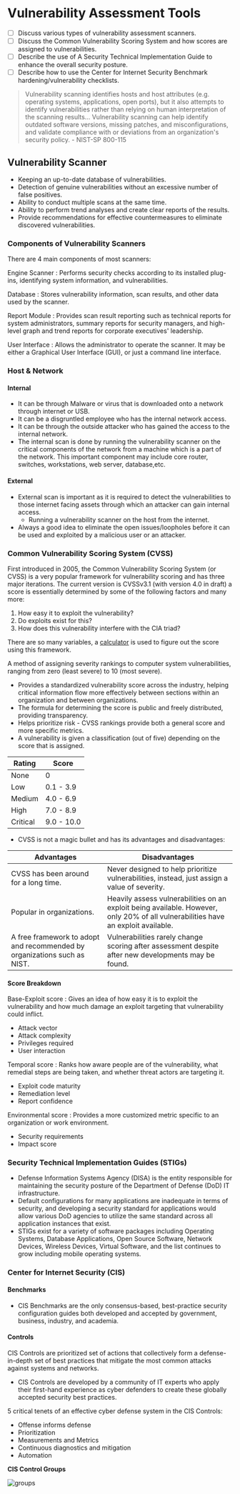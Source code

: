 # Vulnerability Assessment Tools

* [ ] Discuss various types of vulnerability assessment scanners.
* [ ] Discuss the Common Vulnerability Scoring System and how scores are assigned to vulnerabilities.
* [ ] Describe the use of A Security Technical Implementation Guide to enhance the overall security posture.
* [ ] Describe how to use the Center for Internet Security Benchmark hardening/vulnerability checklists.

> Vulnerability scanning identifies hosts and host attributes (e.g. operating systems, applications, open ports), but it also attempts to identify vulnerabilities rather than relying on human interpretation of the scanning results... Vulnerability scanning can help identify outdated software versions, missing patches, and misconfigurations, and validate compliance with or deviations from an organization's security policy. - NIST-SP 800-115

## Vulnerability Scanner

* Keeping an up-to-date database of vulnerabilities.
* Detection of genuine vulnerabilities without an excessive number of false positives.
* Ability to conduct multiple scans at the same time.
* Ability to perform trend analyses and create clear reports of the results.
* Provide recommendations for effective countermeasures to eliminate discovered vulnerabilities.

### Components of Vulnerability Scanners

There are 4 main components of most scanners:

Engine Scanner : Performs security checks according to its installed plug-ins, identifying system information, and vulnerabilities.

Database : Stores vulnerability information, scan results, and other data used by the scanner.

Report Module : Provides scan result reporting such as technical reports for system administrators, summary reports for security managers, and high-level graph and trend reports for corporate executives' leadership.

User Interface : Allows the administrator to operate the scanner. It may be either a Graphical User Interface (GUI), or just a command line interface.

### Host & Network

#### Internal

* It can be through Malware or virus that is downloaded onto a network through internet or USB.
* It can be a disgruntled employee who has the internal network access.
* It can be through the outside attacker who has gained the access to the internal network.
* The internal scan is done by running the vulnerability scanner on the critical components of the network from a machine which is a part of the network. This important component may include core router, switches, workstations, web server, database,etc.

#### External

* External scan is important as it is required to detect the vulnerabilities to those internet facing assets through which an attacker can gain internal access.
  * Running a vulnerability scanner on the host from the internet.
* Always a good idea to eliminate the open issues/loopholes before it can be used and exploited by a malicious user or an attacker.

### Common Vulnerability Scoring System (CVSS)

First introduced in 2005, the Common Vulnerability Scoring System (or CVSS) is a very popular framework for vulnerability scoring and has three major iterations. The current version is CVSSv3.1 (with version 4.0 in draft) a score is essentially determined by some of the following factors and many more:

1. How easy it to exploit the vulnerability?
2. Do exploits exist for this?
3. How does this vulnerability interfere with the CIA triad?

There are so many variables, a [calculator](https://nvd.nist.gov/vuln-metrics/cvss/v3-calculator) is used to figure out the score using this framework.

A method of assigning severity rankings to computer system vulnerabilities, ranging from zero (least severe) to 10 (most severe).

* Provides a standardized vulnerability score across the industry, helping critical information flow more effectively between sections within an organization and between organizations.
* The formula for determining the score is public and freely distributed, providing transparency.
* Helps prioritize risk - CVSS rankings provide both a general score and more specific metrics.
* A vulnerability is given a classification (out of five) depending on the score that is assigned.

| Rating   | Score      |
| -------- | ---------- |
| None     | 0          |
| Low      | 0.1 - 3.9  |
| Medium   | 4.0 - 6.9  |
| High     | 7.0 - 8.9  |
| Critical | 9.0 - 10.0 |

* CVSS is not a magic bullet and has its advantages and disadvantages:

| Advantages                                                               | Disadvantages                                                                                                                     |
| ------------------------------------------------------------------------ | --------------------------------------------------------------------------------------------------------------------------------- |
| CVSS has been around for a long time.                                    | Never designed to help prioritize vulnerabilities, instead, just assign a value of severity.                                      |
| Popular in organizations.                                                | Heavily assess vulnerabilities on an exploit being available. However, only 20% of all vulnerabilities have an exploit available. |
| A free framework to adopt and recommended by organizations such as NIST. | Vulnerabilities rarely change scoring after assessment despite after new developments may be found.                               |

#### Score Breakdown

Base-Exploit score : Gives an idea of how easy it is to exploit the vulnerability and how much damage an exploit targeting that vulnerability could inflict.

* Attack vector
* Attack complexity
* Privileges required
* User interaction

Temporal score : Ranks how aware people are of the vulnerability, what remedial steps are being taken, and whether threat actors are targeting it.

* Exploit code maturity
* Remediation level
* Report confidence

Environmental score : Provides a more customized metric specific to an organization or work environment.

* Security requirements
* Impact score

### Security Technical Implementation Guides (STIGs)

* Defense Information Systems Agency (DISA) is the entity responsible for maintaining the security posture of the Department of Defense (DoD) IT infrastructure.
* Default configurations for many applications are inadequate in terms of security, and developing a security standard for applications would allow various DoD agencies to utilize the same standard across all application instances that exist.
* STIGs exist for a variety of software packages including Operating Systems, Database Applications, Open Source Software, Network Devices, Wireless Devices, Virtual Software, and the list continues to grow including mobile operating systems.

### Center for Internet Security (CIS)

#### Benchmarks

* CIS Benchmarks are the only consensus-based, best-practice security configuration guides both developed and accepted by government, business, industry, and academia.

#### Controls

CIS Controls are prioritized set of actions that collectively form a defense-in-depth set of best practices that mitigate the most common attacks against systems and networks.

* CIS Controls are developed by a community of IT experts who apply their first-hand experience as cyber defenders to create these globally accepted security best practices.

5 critical tenets of an effective cyber defense system in the CIS Controls:

* Offense informs defense
* Prioritization
* Measurements and Metrics
* Continuous diagnostics and mitigation
* Automation

**CIS Control Groups**

![groups](https://broadviewnetworks.ca/wp-content/uploads/2020/11/CIS-Control-Groups.png)
